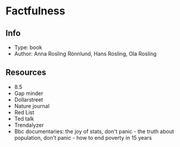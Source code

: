 # Factfulness

## Info
- Type: book
- Author: Anna Rosling Rönnlund, Hans Rosling, Ola Rosling

## Resources
- 8.5
- Gap minder
- Dollarstreet
- Nature journal
- Red List
- Ted talk
- Trendalyzer
- Bbc documentaries: the joy of stats, don't panic - the truth about population, don't panic - how to end poverty in 15 years
